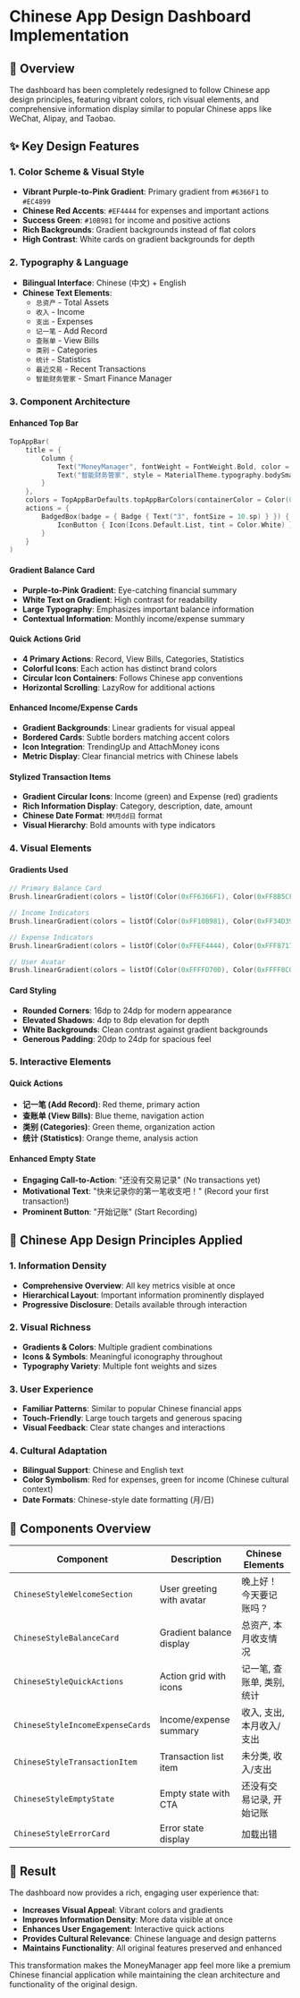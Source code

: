 # Chinese App Design Dashboard Implementation

## 🎨 Overview

The dashboard has been completely redesigned to follow Chinese app design principles, featuring vibrant colors, rich visual elements, and comprehensive information display similar to popular Chinese apps like WeChat, Alipay, and Taobao.

## ✨ Key Design Features

### **1. Color Scheme & Visual Style**
- **Vibrant Purple-to-Pink Gradient**: Primary gradient from `#6366F1` to `#EC4899`
- **Chinese Red Accents**: `#EF4444` for expenses and important actions
- **Success Green**: `#10B981` for income and positive actions
- **Rich Backgrounds**: Gradient backgrounds instead of flat colors
- **High Contrast**: White cards on gradient backgrounds for depth

### **2. Typography & Language**
- **Bilingual Interface**: Chinese (中文) + English
- **Chinese Text Elements**:
  - `总资产` - Total Assets
  - `收入` - Income
  - `支出` - Expenses
  - `记一笔` - Add Record
  - `查账单` - View Bills
  - `类别` - Categories
  - `统计` - Statistics
  - `最近交易` - Recent Transactions
  - `智能财务管家` - Smart Finance Manager

### **3. Component Architecture**

#### **Enhanced Top Bar**
```kotlin
TopAppBar(
    title = { 
        Column {
            Text("MoneyManager", fontWeight = FontWeight.Bold, color = Color.White)
            Text("智能财务管家", style = MaterialTheme.typography.bodySmall, color = Color.White.copy(alpha = 0.8f))
        }
    },
    colors = TopAppBarDefaults.topAppBarColors(containerColor = Color(0xFF6366F1)),
    actions = {
        BadgedBox(badge = { Badge { Text("3", fontSize = 10.sp) } }) {
            IconButton { Icon(Icons.Default.List, tint = Color.White) }
        }
    }
)
```

#### **Gradient Balance Card**
- **Purple-to-Pink Gradient**: Eye-catching financial summary
- **White Text on Gradient**: High contrast for readability
- **Large Typography**: Emphasizes important balance information
- **Contextual Information**: Monthly income/expense summary

#### **Quick Actions Grid**
- **4 Primary Actions**: Record, View Bills, Categories, Statistics
- **Colorful Icons**: Each action has distinct brand colors
- **Circular Icon Containers**: Follows Chinese app conventions
- **Horizontal Scrolling**: LazyRow for additional actions

#### **Enhanced Income/Expense Cards**
- **Gradient Backgrounds**: Linear gradients for visual appeal
- **Bordered Cards**: Subtle borders matching accent colors
- **Icon Integration**: TrendingUp and AttachMoney icons
- **Metric Display**: Clear financial metrics with Chinese labels

#### **Stylized Transaction Items**
- **Gradient Circular Icons**: Income (green) and Expense (red) gradients
- **Rich Information Display**: Category, description, date, amount
- **Chinese Date Format**: `MM月dd日` format
- **Visual Hierarchy**: Bold amounts with type indicators

### **4. Visual Elements**

#### **Gradients Used**
```kotlin
// Primary Balance Card
Brush.linearGradient(colors = listOf(Color(0xFF6366F1), Color(0xFF8B5CF6), Color(0xFFEC4899)))

// Income Indicators
Brush.linearGradient(colors = listOf(Color(0xFF10B981), Color(0xFF34D399)))

// Expense Indicators  
Brush.linearGradient(colors = listOf(Color(0xFFEF4444), Color(0xFFF87171)))

// User Avatar
Brush.linearGradient(colors = listOf(Color(0xFFFFD700), Color(0xFFFF8C00)))
```

#### **Card Styling**
- **Rounded Corners**: 16dp to 24dp for modern appearance
- **Elevated Shadows**: 4dp to 8dp elevation for depth
- **White Backgrounds**: Clean contrast against gradient backgrounds
- **Generous Padding**: 20dp to 24dp for spacious feel

### **5. Interactive Elements**

#### **Quick Actions**
- **记一笔 (Add Record)**: Red theme, primary action
- **查账单 (View Bills)**: Blue theme, navigation action
- **类别 (Categories)**: Green theme, organization action
- **统计 (Statistics)**: Orange theme, analysis action

#### **Enhanced Empty State**
- **Engaging Call-to-Action**: "还没有交易记录" (No transactions yet)
- **Motivational Text**: "快来记录你的第一笔收支吧！" (Record your first transaction!)
- **Prominent Button**: "开始记账" (Start Recording)

## 🚀 Chinese App Design Principles Applied

### **1. Information Density**
- **Comprehensive Overview**: All key metrics visible at once
- **Hierarchical Layout**: Important information prominently displayed
- **Progressive Disclosure**: Details available through interaction

### **2. Visual Richness**
- **Gradients & Colors**: Multiple gradient combinations
- **Icons & Symbols**: Meaningful iconography throughout
- **Typography Variety**: Multiple font weights and sizes

### **3. User Experience**
- **Familiar Patterns**: Similar to popular Chinese financial apps
- **Touch-Friendly**: Large touch targets and generous spacing
- **Visual Feedback**: Clear state changes and interactions

### **4. Cultural Adaptation**
- **Bilingual Support**: Chinese and English text
- **Color Symbolism**: Red for expenses, green for income (Chinese cultural context)
- **Date Formats**: Chinese-style date formatting (月/日)

## 📱 Components Overview

| Component | Description | Chinese Elements |
|-----------|-------------|------------------|
| `ChineseStyleWelcomeSection` | User greeting with avatar | 晚上好！今天要记账吗？ |
| `ChineseStyleBalanceCard` | Gradient balance display | 总资产, 本月收支情况 |
| `ChineseStyleQuickActions` | Action grid with icons | 记一笔, 查账单, 类别, 统计 |
| `ChineseStyleIncomeExpenseCards` | Income/expense summary | 收入, 支出, 本月收入/支出 |
| `ChineseStyleTransactionItem` | Transaction list item | 未分类, 收入/支出 |
| `ChineseStyleEmptyState` | Empty state with CTA | 还没有交易记录, 开始记账 |
| `ChineseStyleErrorCard` | Error state display | 加载出错 |

## 🎯 Result

The dashboard now provides a rich, engaging user experience that:
- **Increases Visual Appeal**: Vibrant colors and gradients
- **Improves Information Density**: More data visible at once
- **Enhances User Engagement**: Interactive quick actions
- **Provides Cultural Relevance**: Chinese language and design patterns
- **Maintains Functionality**: All original features preserved and enhanced

This transformation makes the MoneyManager app feel more like a premium Chinese financial application while maintaining the clean architecture and functionality of the original design.